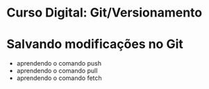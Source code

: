 # Curso Digital: Git/Versionamento


# Salvando modificações no Git
* aprendendo o comando push
* aprendendo o comando pull
* aprendendo o comando fetch

